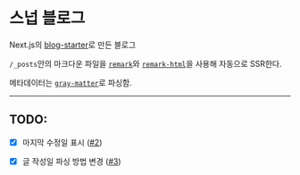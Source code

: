 # 스넙 블로그

Next.js의 [blog-starter](https://github.com/vercel/next.js/tree/canary/examples/blog-starter)로 만든 블로그

`/_posts`안의 마크다운 파일을 [`remark`](https://github.com/remarkjs/remark)와 [`remark-html`](https://github.com/remarkjs/remark-html)을 사용해 자동으로 SSR한다.

메타데이터는 [`gray-matter`](https://github.com/jonschlinkert/gray-matter)로 파싱함.

---

## TODO:

- [x] 마지막 수정일 표시 ([#2](https://github.com/plastic041/blog-next/issues/2))

- [x] 글 작성일 파싱 방법 변경 ([#3](https://github.com/plastic041/blog-next/issues/3))
